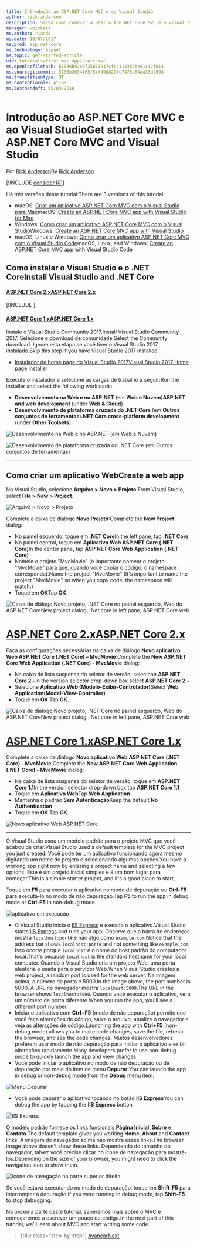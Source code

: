 ```yaml
---
title: Introdução ao ASP.NET Core MVC e ao Visual Studio
author: rick-anderson
description: Saiba como começar a usar o ASP.NET Core MVC e o Visual Studio.
manager: wpickett
ms.author: riande
ms.date: 10/07/2017
ms.prod: asp.net-core
ms.technology: aspnet
ms.topic: get-started-article
uid: tutorials/first-mvc-app/start-mvc
ms.openlocfilehash: b7036b92e8f25613917cfc4112389be81c12f614
ms.sourcegitcommit: 5130b3034165f5cf49d829fe7475a84aa33d2693
ms.translationtype: HT
ms.contentlocale: pt-BR
ms.lasthandoff: 05/03/2018
---
```

# <a name="get-started-with-aspnet-core-mvc-and-visual-studio"></a><span data-ttu-id="28a13-103">Introdução ao ASP.NET Core MVC e ao Visual Studio</span><span class="sxs-lookup"><span data-stu-id="28a13-103">Get started with ASP.NET Core MVC and Visual Studio</span></span>

<span data-ttu-id="28a13-104">Por [Rick Anderson](https://twitter.com/RickAndMSFT)</span><span class="sxs-lookup"><span data-stu-id="28a13-104">By [Rick Anderson](https://twitter.com/RickAndMSFT)</span></span>

[!INCLUDE [consider RP](../../includes/razor.md)]

<span data-ttu-id="28a13-105">Há três versões deste tutorial:</span><span class="sxs-lookup"><span data-stu-id="28a13-105">There are 3 versions of this tutorial:</span></span>

* <span data-ttu-id="28a13-106">macOS: [Criar um aplicativo ASP.NET Core MVC com o Visual Studio para Mac](xref:tutorials/first-mvc-app-mac/start-mvc)</span><span class="sxs-lookup"><span data-stu-id="28a13-106">macOS: [Create an ASP.NET Core MVC app with Visual Studio for Mac](xref:tutorials/first-mvc-app-mac/start-mvc)</span></span>
* <span data-ttu-id="28a13-107">Windows: [Como criar um aplicativo ASP.NET Core MVC com o Visual Studio](xref:tutorials/first-mvc-app/start-mvc)</span><span class="sxs-lookup"><span data-stu-id="28a13-107">Windows: [Create an ASP.NET Core MVC app with Visual Studio](xref:tutorials/first-mvc-app/start-mvc)</span></span>
* <span data-ttu-id="28a13-108">macOS, Linux e Windows: [Como criar um aplicativo ASP.NET Core MVC com o Visual Studio Code](xref:tutorials/first-mvc-app-xplat/start-mvc)</span><span class="sxs-lookup"><span data-stu-id="28a13-108">macOS, Linux, and Windows: [Create an ASP.NET Core MVC app with Visual Studio Code](xref:tutorials/first-mvc-app-xplat/start-mvc)</span></span>

## <a name="install-visual-studio-and-net-core"></a><span data-ttu-id="28a13-109">Como instalar o Visual Studio e o .NET Core</span><span class="sxs-lookup"><span data-stu-id="28a13-109">Install Visual Studio and .NET Core</span></span>

#### <a name="aspnet-core-2xtabaspnetcore2x"></a>[<span data-ttu-id="28a13-110">ASP.NET Core 2.x</span><span class="sxs-lookup"><span data-stu-id="28a13-110">ASP.NET Core 2.x</span></span>](#tab/aspnetcore2x/)
[!INCLUDE [](~/includes/net-core-prereqs.md)]

#### <a name="aspnet-core-1xtabaspnetcore1x"></a>[<span data-ttu-id="28a13-111">ASP.NET Core 1.x</span><span class="sxs-lookup"><span data-stu-id="28a13-111">ASP.NET Core 1.x</span></span>](#tab/aspnetcore1x/)
<span data-ttu-id="28a13-112">Instale o Visual Studio Community 2017.</span><span class="sxs-lookup"><span data-stu-id="28a13-112">Install Visual Studio Community 2017.</span></span> <span data-ttu-id="28a13-113">Selecione o download de comunidade.</span><span class="sxs-lookup"><span data-stu-id="28a13-113">Select the Community download.</span></span> <span data-ttu-id="28a13-114">Ignore esta etapa se você tiver o Visual Studio 2017 instalado.</span><span class="sxs-lookup"><span data-stu-id="28a13-114">Skip this step if you have Visual Studio 2017 installed.</span></span>

* [<span data-ttu-id="28a13-115">Instalador de home page do Visual Studio 2017</span><span class="sxs-lookup"><span data-stu-id="28a13-115">Visual Studio 2017 Home page installer</span></span>](https://www.visualstudio.com/)

<span data-ttu-id="28a13-116">Execute o instalador e selecione as cargas de trabalho a seguir:</span><span class="sxs-lookup"><span data-stu-id="28a13-116">Run the installer and select the following workloads:</span></span>

* <span data-ttu-id="28a13-117">**Desenvolvimento na Web e no ASP.NET** (em **Web e Nuvem**)</span><span class="sxs-lookup"><span data-stu-id="28a13-117">**ASP.NET and web development** (under **Web & Cloud**)</span></span>
* <span data-ttu-id="28a13-118">**Desenvolvimento de plataforma cruzada do .NET Core** (em **Outros conjuntos de ferramentas**)</span><span class="sxs-lookup"><span data-stu-id="28a13-118">**.NET Core cross-platform development** (under **Other Toolsets**)</span></span>

![**Desenvolvimento na Web e no ASP.NET** (em **Web e Nuvem**)](start-mvc/_static/web_workload.png)

![**Desenvolvimento de plataforma cruzada do .NET Core** (em **Outros conjuntos de ferramentas**)](start-mvc/_static/x_plat_wl.png)

* * *
## <a name="create-a-web-app"></a><span data-ttu-id="28a13-121">Como criar um aplicativo Web</span><span class="sxs-lookup"><span data-stu-id="28a13-121">Create a web app</span></span>

<span data-ttu-id="28a13-122">No Visual Studio, selecione **Arquivo > Novo > Projeto**.</span><span class="sxs-lookup"><span data-stu-id="28a13-122">From Visual Studio, select  **File > New > Project**.</span></span>

![Arquivo > Novo > Projeto](start-mvc/_static/alt_new_project.png)

<span data-ttu-id="28a13-124">Complete a caixa de diálogo **Novo Projeto**:</span><span class="sxs-lookup"><span data-stu-id="28a13-124">Complete the **New Project** dialog:</span></span>

* <span data-ttu-id="28a13-125">No painel esquerdo, toque em **.NET Core**</span><span class="sxs-lookup"><span data-stu-id="28a13-125">In the left pane, tap **.NET Core**</span></span>
* <span data-ttu-id="28a13-126">No painel central, toque em **Aplicativo Web ASP.NET Core (.NET Core)**</span><span class="sxs-lookup"><span data-stu-id="28a13-126">In the center pane, tap **ASP.NET Core Web Application (.NET Core)**</span></span>
* <span data-ttu-id="28a13-127">Nomeie o projeto "MvcMovie" (é importante nomear o projeto "MvcMovie" para que, quando você copiar o código, o namespace corresponda).</span><span class="sxs-lookup"><span data-stu-id="28a13-127">Name the project "MvcMovie" (It's important to name the project "MvcMovie" so when you copy code, the namespace will match.)</span></span>
* <span data-ttu-id="28a13-128">Toque em **OK**</span><span class="sxs-lookup"><span data-stu-id="28a13-128">Tap **OK**</span></span>

![<span data-ttu-id="28a13-129">Caixa de diálogo Novo projeto, .NET Core no painel esquerdo, Web do ASP.NET Core</span><span class="sxs-lookup"><span data-stu-id="28a13-129">New project dialog, .Net core in left pane, ASP.NET Core web</span></span> ](start-mvc/_static/new_project2.png)


# <a name="aspnet-core-2xtabaspnetcore2x"></a>[<span data-ttu-id="28a13-130">ASP.NET Core 2.x</span><span class="sxs-lookup"><span data-stu-id="28a13-130">ASP.NET Core 2.x</span></span>](#tab/aspnetcore2x)

<span data-ttu-id="28a13-131">Faça as configurações necessárias na caixa de diálogo **Novo aplicativo Web ASP.NET Core (.NET Core) – MvcMovie**:</span><span class="sxs-lookup"><span data-stu-id="28a13-131">Complete the **New ASP.NET Core Web Application (.NET Core) - MvcMovie** dialog:</span></span>

* <span data-ttu-id="28a13-132">Na caixa de lista suspensa do seletor de versão, selecione **ASP.NET Core 2.-**</span><span class="sxs-lookup"><span data-stu-id="28a13-132">In the version selector drop-down box select **ASP.NET Core 2.-**</span></span>
* <span data-ttu-id="28a13-133">Selecione **Aplicativo Web (Modelo-Exibir-Controlador)**</span><span class="sxs-lookup"><span data-stu-id="28a13-133">Select **Web Application(Model-View-Controller)**</span></span>
* <span data-ttu-id="28a13-134">Toque em **OK**.</span><span class="sxs-lookup"><span data-stu-id="28a13-134">Tap **OK**.</span></span>

![<span data-ttu-id="28a13-135">Caixa de diálogo Novo projeto, .NET Core no painel esquerdo, Web do ASP.NET Core</span><span class="sxs-lookup"><span data-stu-id="28a13-135">New project dialog, .Net core in left pane, ASP.NET Core web</span></span> ](start-mvc/_static/new_project22.png)

# <a name="aspnet-core-1xtabaspnetcore1x"></a>[<span data-ttu-id="28a13-136">ASP.NET Core 1.x</span><span class="sxs-lookup"><span data-stu-id="28a13-136">ASP.NET Core 1.x</span></span>](#tab/aspnetcore1x)

<span data-ttu-id="28a13-137">Complete a caixa de diálogo **Novo aplicativo Web ASP.NET Core (.NET Core) – MvcMovie**:</span><span class="sxs-lookup"><span data-stu-id="28a13-137">Complete the **New ASP.NET Core Web Application (.NET Core) - MvcMovie** dialog:</span></span>

* <span data-ttu-id="28a13-138">Na caixa de lista suspensa do seletor de versão, toque em **ASP.NET Core 1.1**</span><span class="sxs-lookup"><span data-stu-id="28a13-138">In the version selector drop-down box tap **ASP.NET Core 1.1**</span></span>
* <span data-ttu-id="28a13-139">Toque em **Aplicativo Web**</span><span class="sxs-lookup"><span data-stu-id="28a13-139">Tap **Web Application**</span></span>
* <span data-ttu-id="28a13-140">Mantenha o padrão **Sem Autenticação**</span><span class="sxs-lookup"><span data-stu-id="28a13-140">Keep the default **No Authentication**</span></span>
* <span data-ttu-id="28a13-141">Toque em **OK**.</span><span class="sxs-lookup"><span data-stu-id="28a13-141">Tap **OK**.</span></span>

![Novo aplicativo Web ASP.NET Core](start-mvc/_static/p3.png)

---

<span data-ttu-id="28a13-143">O Visual Studio usou um modelo padrão para o projeto MVC que você acabou de criar.</span><span class="sxs-lookup"><span data-stu-id="28a13-143">Visual Studio used a default template for the MVC project you just created.</span></span> <span data-ttu-id="28a13-144">Você pode ter um aplicativo funcionando agora mesmo digitando um nome de projeto e selecionando algumas opções.</span><span class="sxs-lookup"><span data-stu-id="28a13-144">You have a working app right now by entering a project name and selecting a few options.</span></span> <span data-ttu-id="28a13-145">Este é um projeto inicial simples e é um bom lugar para começar,</span><span class="sxs-lookup"><span data-stu-id="28a13-145">This is a simple starter project, and it's a good place to start,</span></span>

<span data-ttu-id="28a13-146">Toque em **F5** para executar o aplicativo no modo de depuração ou **Ctrl-F5** para executá-lo no modo de não depuração.</span><span class="sxs-lookup"><span data-stu-id="28a13-146">Tap **F5** to run the app in debug mode or **Ctrl-F5** in non-debug mode.</span></span>
<!-- These images are also used by uid: tutorials/first-mvc-app-xplat/start-mvc -->
![aplicativo em execução](start-mvc/_static/1.png)

* <span data-ttu-id="28a13-148">O Visual Studio inicia o [IIS Express](/iis/extensions/introduction-to-iis-express/iis-express-overview) e executa o aplicativo.</span><span class="sxs-lookup"><span data-stu-id="28a13-148">Visual Studio starts [IIS Express](/iis/extensions/introduction-to-iis-express/iis-express-overview) and runs your app.</span></span> <span data-ttu-id="28a13-149">Observe que a barra de endereços mostra `localhost:port#` e não algo como `example.com`.</span><span class="sxs-lookup"><span data-stu-id="28a13-149">Notice that the address bar shows `localhost:port#` and not something like `example.com`.</span></span> <span data-ttu-id="28a13-150">Isso ocorre porque `localhost` é o nome do host padrão do computador local.</span><span class="sxs-lookup"><span data-stu-id="28a13-150">That's because `localhost` is the standard hostname for your local computer.</span></span> <span data-ttu-id="28a13-151">Quando o Visual Studio cria um projeto Web, uma porta aleatória é usada para o servidor Web.</span><span class="sxs-lookup"><span data-stu-id="28a13-151">When Visual Studio creates a web project, a random port is used for the web server.</span></span> <span data-ttu-id="28a13-152">Na imagem acima, o número da porta é 5000.</span><span class="sxs-lookup"><span data-stu-id="28a13-152">In the image above, the port number is 5000.</span></span> <span data-ttu-id="28a13-153">A URL no navegador mostra `localhost:5000`.</span><span class="sxs-lookup"><span data-stu-id="28a13-153">The URL in the browser shows `localhost:5000`.</span></span> <span data-ttu-id="28a13-154">Quando você executar o aplicativo, verá um número de porta diferente.</span><span class="sxs-lookup"><span data-stu-id="28a13-154">When you run the app, you'll see a different port number.</span></span>
* <span data-ttu-id="28a13-155">Iniciar o aplicativo com **Ctrl+F5** (modo de não depuração) permite que você faça alterações de código, salve o arquivo, atualize o navegador e veja as alterações de código.</span><span class="sxs-lookup"><span data-stu-id="28a13-155">Launching the app with **Ctrl+F5** (non-debug mode) allows you to make code changes, save the file, refresh the browser, and see the code changes.</span></span> <span data-ttu-id="28a13-156">Muitos desenvolvedores preferem usar modo de não depuração para iniciar o aplicativo e exibir alterações rapidamente.</span><span class="sxs-lookup"><span data-stu-id="28a13-156">Many developers prefer to use non-debug mode to quickly launch the app and view changes.</span></span>
* <span data-ttu-id="28a13-157">Você pode iniciar o aplicativo no modo de não depuração ou de depuração por meio do item de menu **Depurar**:</span><span class="sxs-lookup"><span data-stu-id="28a13-157">You can launch the app in debug or non-debug mode from the **Debug** menu item:</span></span>

![Menu Depurar](start-mvc/_static/debug_menu.png)

* <span data-ttu-id="28a13-159">Você pode depurar o aplicativo tocando no botão **IIS Express**</span><span class="sxs-lookup"><span data-stu-id="28a13-159">You can debug the app by tapping the **IIS Express** button</span></span>

![IIS Express](start-mvc/_static/iis_express.png)

<span data-ttu-id="28a13-161">O modelo padrão fornece os links funcionais **Página Inicial, Sobre** e **Contato**.</span><span class="sxs-lookup"><span data-stu-id="28a13-161">The default template gives you working **Home, About** and **Contact** links.</span></span> <span data-ttu-id="28a13-162">A imagem do navegador acima não mostra esses links.</span><span class="sxs-lookup"><span data-stu-id="28a13-162">The browser image above doesn't show these links.</span></span> <span data-ttu-id="28a13-163">Dependendo do tamanho do navegador, talvez você precise clicar no ícone de navegação para mostrá-los.</span><span class="sxs-lookup"><span data-stu-id="28a13-163">Depending on the size of your browser, you might need to click the navigation icon to show them.</span></span>

![ícone de navegação na parte superior direita](start-mvc/_static/2.png)

<span data-ttu-id="28a13-165">Se você estava executando no modo de depuração, toque em **Shift-F5** para interromper a depuração.</span><span class="sxs-lookup"><span data-stu-id="28a13-165">If you were running in debug mode, tap **Shift-F5** to stop debugging.</span></span>

<span data-ttu-id="28a13-166">Na próxima parte deste tutorial, saberemos mais sobre o MVC e começaremos a escrever um pouco de código.</span><span class="sxs-lookup"><span data-stu-id="28a13-166">In the next part of this tutorial, we'll learn about MVC and start writing some code.</span></span>

> [!div class="step-by-step"]
> [<span data-ttu-id="28a13-167">Avançar</span><span class="sxs-lookup"><span data-stu-id="28a13-167">Next</span></span>](adding-controller.md)  

